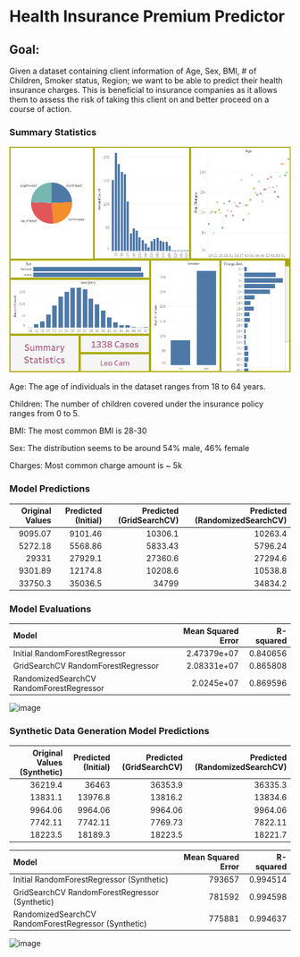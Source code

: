 # Health Insurance Premium Predictor

## Goal: 

Given a dataset containing client information of Age, Sex, BMI, # of Children, Smoker status, Region; we want to be able to predict their health insurance charges. This is beneficial to insurance companies as it allows them to assess the risk of taking this client on and better proceed on a course of action.

### Summary Statistics

![image](https://github.com/cam-leo/HealthPredict/blob/main/Assets/Dashboard%201.png)

Age: The age of individuals in the dataset ranges from 18 to 64 years.

Children: The number of children covered under the insurance policy ranges from 0 to 5.

BMI: The most common BMI is 28-30

Sex: The distribution seems to be around 54% male, 46% female

Charges: Most common charge amount is ~ 5k

### Model Predictions

|   Original Values |   Predicted (Initial) |   Predicted (GridSearchCV) |   Predicted (RandomizedSearchCV) |
|------------------:|----------------------:|---------------------------:|---------------------------------:|
|           9095.07 |               9101.46 |                   10306.1  |                         10263.4  |
|           5272.18 |               5568.86 |                    5833.43 |                          5796.24 |
|          29331    |              27929.1  |                   27360.6  |                         27294.6  |
|           9301.89 |              12174.8  |                   10208.6  |                         10538.8  |
|          33750.3  |              35036.5  |                   34799    |                         34834.2  |

### Model Evaluations

| Model                                    |   Mean Squared Error |   R-squared |
|:-----------------------------------------|---------------------:|------------:|
| Initial RandomForestRegressor            |          2.47379e+07 |    0.840656 |
| GridSearchCV RandomForestRegressor       |          2.08331e+07 |    0.865808 |
| RandomizedSearchCV RandomForestRegressor |          2.0245e+07  |    0.869596 |


![image](https://github.com/user-attachments/assets/720b5c15-6bd2-4f20-895a-bf616cfa75c7)


### Synthetic Data Generation Model Predictions

|   Original Values (Synthetic) |   Predicted (Initial) |   Predicted (GridSearchCV) |   Predicted (RandomizedSearchCV) |
|------------------------------:|----------------------:|---------------------------:|---------------------------------:|
|                      36219.4  |              36463    |                   36353.9  |                         36335.3  |
|                      13831.1  |              13976.8  |                   13816.2  |                         13834.6  |
|                       9964.06 |               9964.06 |                    9964.06 |                          9964.06 |
|                       7742.11 |               7742.11 |                    7769.73 |                          7822.11 |
|                      18223.5  |              18189.3  |                   18223.5  |                         18221.7  |

| Model                                                |   Mean Squared Error |   R-squared |
|:-----------------------------------------------------|---------------------:|------------:|
| Initial RandomForestRegressor (Synthetic)            |               793657 |    0.994514 |
| GridSearchCV RandomForestRegressor (Synthetic)       |               781592 |    0.994598 |
| RandomizedSearchCV RandomForestRegressor (Synthetic) |               775881 |    0.994637 |

![image](https://github.com/user-attachments/assets/06dede5c-9ec0-4160-b951-c99258c485cc)
